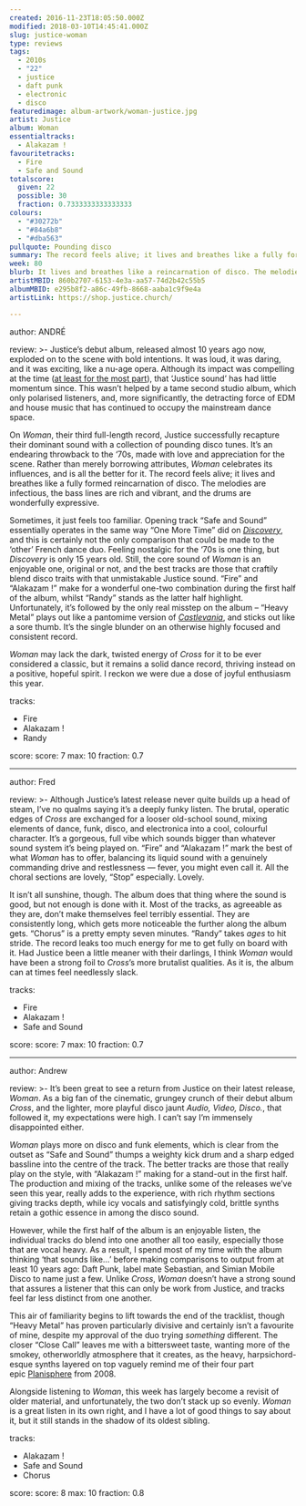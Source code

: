 ```yaml
---
created: 2016-11-23T18:05:50.000Z
modified: 2018-03-10T14:45:41.000Z
slug: justice-woman
type: reviews
tags:
  - 2010s
  - "22"
  - justice
  - daft punk
  - electronic
  - disco
featuredimage: album-artwork/woman-justice.jpg
artist: Justice
album: Woman
essentialtracks:
  - Alakazam !
favouritetracks:
  - Fire
  - Safe and Sound
totalscore:
  given: 22
  possible: 30
  fraction: 0.7333333333333333
colours:
  - "#30272b"
  - "#84a6b8"
  - "#dba563"
pullquote: Pounding disco
summary: The record feels alive; it lives and breathes like a fully formed reincarnation of disco. The melodies are infectious, the bass lines are rich and vibrant, and the drums are wonderfully expressive. Sometimes, it just feels too familiar.
week: 80
blurb: It lives and breathes like a reincarnation of disco. The melodies are infectious, the bass lines are vibrant, and the drums are wonderfully expressive.
artistMBID: 860b2707-6153-4e3a-aa57-74d2b42c55b5
albumMBID: e295b8f2-a86c-49fb-8668-aaba1c9f9e4a
artistLink: https://shop.justice.church/

---
```


author: ANDRÉ

review: >-
  Justice’s debut album, released almost 10 years ago now, exploded on to the scene with bold intentions. It was loud, it was daring, and it was exciting, like a nu-age opera. Although its impact was compelling at the time ([at least for the most part](http://www.musicradar.com/news/tech/justice-respond-to-unplugged-controversy-by-posting-more-pictures-183657)), that ‘Justice sound’ has had little momentum since. This wasn’t helped by a tame second studio album, which only polarised listeners, and, more significantly, the detracting force of EDM and house music that has continued to occupy the mainstream dance space. 
  
  On *Woman*, their third full-length record, Justice successfully recapture their dominant sound with a collection of pounding disco tunes. It’s an endearing throwback to the ‘70s, made with love and appreciation for the scene. Rather than merely borrowing attributes, *Woman* celebrates its influences, and is all the better for it. The record feels alive; it lives and breathes like a fully formed reincarnation of disco. The melodies are infectious, the bass lines are rich and vibrant, and the drums are wonderfully expressive.
  
  Sometimes, it just feels too familiar. Opening track “Safe and Sound” essentially operates in the same way “One More Time” did on [*Discovery*](/reviews/daft-punk-discovery/), and this is certainly not the only comparison that could be made to the ‘other’ French dance duo. Feeling nostalgic for the ‘70s is one thing, but *Discovery* is only 15 years old. Still, the core sound of *Woman* is an enjoyable one, original or not, and the best tracks are those that craftily blend disco traits with that unmistakable Justice sound. “Fire” and “Alakazam !” make for a wonderful one-two combination during the first half of the album, whilst “Randy” stands as the latter half highlight. Unfortunately, it’s followed by the only real misstep on the album – “Heavy Metal” plays out like a pantomime version of [*Castlevania*](https://www.youtube.com/watch?v=tgkxSkF7QOU), and sticks out like a sore thumb. It’s the single blunder on an otherwise highly focused and consistent record. 
  
  *Woman* may lack the dark, twisted energy of *Cross* for it to be ever considered a classic, but it remains a solid dance record, thriving instead on a positive, hopeful spirit. I reckon we were due a dose of joyful enthusiasm this year.

tracks:
  - Fire
  - ­Alakazam !
  - ­Randy

score:
  score: 7
  max: 10
  fraction: 0.7

---
author: Fred

review: >-
  Although Justice’s latest release never quite builds up a head of steam, I’ve no qualms saying it’s a deeply funky listen. The brutal, operatic edges of *Cross* are exchanged for a looser old-school sound, mixing elements of dance, funk, disco, and electronica into a cool, colourful character. It’s a gorgeous, full vibe which sounds bigger than whatever sound system it’s being played on. “Fire” and “Alakazam !” mark the best of what *Woman* has to offer, balancing its liquid sound with a genuinely commanding drive and restlessness — fever, you might even call it. All the choral sections are lovely, “Stop” especially. Lovely. 
  
  It isn’t all sunshine, though. The album does that thing where the sound is good, but not enough is done with it. Most of the tracks, as agreeable as they are, don’t make themselves feel terribly essential. They are consistently long, which gets more noticeable the further along the album gets. “Chorus” is a pretty empty seven minutes. “Randy” takes *ages* to hit stride. The record leaks too much energy for me to get fully on board with it. Had Justice been a little meaner with their darlings, I think *Woman* would have been a strong foil to *Cross*’s more brutalist qualities. As it is, the album can at times feel needlessly slack.

tracks:
  - Fire
  - ­Alakazam !
  - ­Safe and Sound

score:
  score: 7
  max: 10
  fraction: 0.7

---
author: Andrew

review: >-
  It’s been great to see a return from Justice on their latest release, *Woman*. As a big fan of the cinematic, grungey crunch of their debut album *Cross*, and the lighter, more playful disco jaunt *Audio, Video, Disco.*, that followed it, my expectations were high. I can’t say I’m immensely disappointed either. 
  
  *Woman* plays more on disco and funk elements, which is clear from the outset as “Safe and Sound” thumps a weighty kick drum and a sharp edged bassline into the centre of the track. The better tracks are those that really play on the style, with “Alakazam !” making for a stand-out in the first half. The production and mixing of the tracks, unlike some of the releases we’ve seen this year, really adds to the experience, with rich rhythm sections giving tracks depth, while icy vocals and satisfyingly cold, brittle synths retain a gothic essence in among the disco sound.

  However, while the first half of the album is an enjoyable listen, the individual tracks do blend into one another all too easily, especially those that are vocal heavy. As a result, I spend most of my time with the album thinking ‘that sounds like…’ before making comparisons to output from at least 10 years ago: Daft Punk, label mate Sebastian, and Simian Mobile Disco to name just a few. Unlike *Cross*, *Woman* doesn’t have a strong sound that assures a listener that this can only be work from Justice, and tracks feel far less distinct from one another.

  This air of familiarity begins to lift towards the end of the tracklist, though “Heavy Metal” has proven particularly divisive and certainly isn’t a favourite of mine, despite my approval of the duo trying *something* different. The closer “Close Call” leaves me with a bittersweet taste, wanting more of the smokey, otherworldly atmosphere that it creates, as the heavy, harpsichord-esque synths layered on top vaguely remind me of their four part epic [Planisphere](https://www.youtube.com/watch?v=rZgfrDMQFas) from 2008. 
  
  Alongside listening to *Woman*, this week has largely become a revisit of older material, and unfortunately, the two don’t stack up so evenly. *Woman* is a great listen in its own right, and I have a lot of good things to say about it, but it still stands in the shadow of its oldest sibling.

tracks:
  - Alakazam !
  - ­Safe and Sound
  - ­Chorus

score:
  score: 8
  max: 10
  fraction: 0.8
